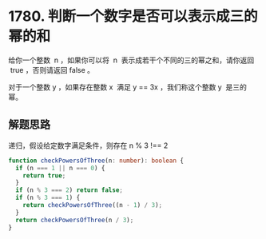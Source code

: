 # 1780. 判断一个数字是否可以表示成三的幂的和

给你一个整数  n ，如果你可以将  n  表示成若干个不同的三的幂之和，请你返回  true ，否则请返回 false 。

对于一个整数 y ，如果存在整数 x  满足 y == 3x ，我们称这个整数 y  是三的幂。

## 解题思路

递归，假设给定数字满足条件，则存在 n % 3 !== 2

```typescript
function checkPowersOfThree(n: number): boolean {
  if (n === 1 || n === 0) {
    return true;
  }
  if (n % 3 === 2) return false;
  if (n % 3 === 1) {
    return checkPowersOfThree((n - 1) / 3);
  }
  return checkPowersOfThree(n / 3);
}
```
